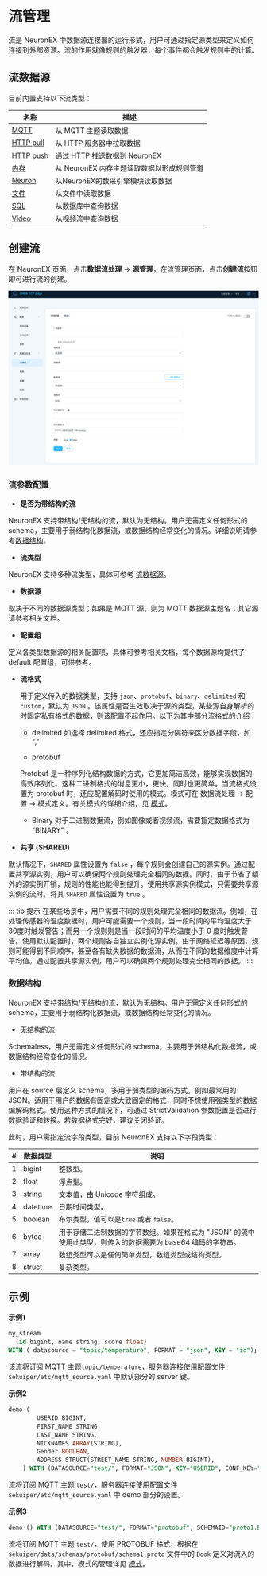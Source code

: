 # 流管理

流是 NeuronEX 中数据源连接器的运行形式，用户可通过指定源类型来定义如何连接到外部资源。流的作用就像规则的触发器，每个事件都会触发规则中的计算。

## 流数据源

目前内置支持以下流类型： 

| 名称                        | 描述                                       |
| --------------------------- | ------------------------------------------ |
| [MQTT](./mqtt.md)           | 从 MQTT 主题读取数据                       |
| [HTTP pull](./http_pull.md) | 从 HTTP 服务器中拉取数据                   |
| [HTTP push](./http_push.md) | 通过 HTTP 推送数据到 NeuronEX              |
| [内存](./memory.md)         | 从 NeuronEX 内存主题读取数据以形成规则管道 |
| [Neuron](./neuron.md)       | 从NeuronEX的数采引擎模块读取数据                 |
| [文件](./file.md)           | 从文件中读取数据                           |
| [SQL](./redis.md)         | 从数据库中查询数据                        |
| [Video](./video.md)         | 从视频流中查询数据                        |

## 创建流

在 NeuronEX 页面，点击**数据流处理** -> **源管理**，在流管理页面，点击**创建流**按钮即可进行流的创建。

![stream](./_assets/stream.png)

### 流参数配置


- **是否为带结构的流**

NeuronEX 支持带结构/无结构的流，默认为无结构。用户无需定义任何形式的 schema，主要用于弱结构化数据流，或数据结构经常变化的情况。详细说明请参考[数据结构](#数据结构)。

- **流类型**

NeuronEX 支持多种流类型，具体可参考 [流数据源](#流数据源)。

- **数据源**

取决于不同的数据源类型；如果是 MQTT 源，则为 MQTT 数据源主题名；其它源请参考相关文档。

- **配置组**

定义各类型数据源的相关配置项，具体可参考相关文档，每个数据源均提供了 default 配置组，可供参考。

- **流格式**

  用于定义传入的数据类型，支持 `json`、`protobuf`、`binary`、`delimited` 和 `custom`，默认为 `JSON` 。该属性是否生效取决于源的类型，某些源自身解析的时固定私有格式的数据，则该配置不起作用。以下为其中部分流格式的介绍：

  - delimited
  如选择 delimited 格式，还应指定分隔符来区分数据字段，如 ","

  - protobuf
  
  Protobuf 是一种序列化结构数据的方式，它更加简洁高效，能够实现数据的高效序列化。这种二进制格式的消息更小，更快，同时也更简单。当流格式设置为 protobuf 时，还应配置解码时使用的模式。模式可在 数据流处理 -> 配置 -> 模式定义。有关模式的详细介绍，见 [模式](./config.md#模式)。

  - Binary
  对于二进制数据流，例如图像或者视频流，需要指定数据格式为 "BINARY" 。

<!-- ### 时间戳与时间戳格式

时间戳代表该事件的时间戳。如设置，则使用此流的规则将采用事件时间；否则将采用处理时间。

时间戳格式为字符串和时间格式转换时使用的默认格式。 -->

- **共享 (SHARED)**

默认情况下，`SHARED` 属性设置为 `false` ，每个规则会创建自己的源实例。通过配置共享源实例，用户可以确保两个规则处理完全相同的数据。同时，由于节省了额外的源实例开销，规则的性能也能得到提升。使用共享源实例模式，只需要共享源实例的流时，将其 `SHARED` 属性设置为 `true` 。

::: tip 提示
在某些场景中，用户需要不同的规则处理完全相同的数据流。例如，在处理传感器的温度数据时，用户可能需要一个规则，当一段时间的平均温度大于30度时触发警告；而另一个规则则是当一段时间的平均温度小于 0 度时触发警告。使用默认配置时，两个规则各自独立实例化源实例。由于网络延迟等原因，规则可能得到不同顺序，甚至各有缺失数据的数据流，从而在不同的数据维度中计算平均值。通过配置共享源实例，用户可以确保两个规则处理完全相同的数据。
:::

### 数据结构

NeuronEX 支持带结构/无结构的流，默认为无结构。用户无需定义任何形式的 schema，主要用于弱结构化数据流，或数据结构经常变化的情况。

- 无结构的流 

Schemaless，用户无需定义任何形式的 schema，主要用于弱结构化数据流，或数据结构经常变化的情况。

- 带结构的流

用户在 source 层定义 schema，多用于弱类型的编码方式，例如最常用的 JSON。适用于用户的数据有固定或大致固定的格式，同时不想使用强类型的数据编解码格式。使用这种方式的情况下，可通过 StrictValidation 参数配置是否进行数据验证和转换。若数据格式完好，建议关闭验证。

   此时，用户需指定流字段类型，目前 NeuronEX 支持以下字段类型：

   | #    | 数据类型 | 说明                                                         |
   | ---- | -------- | ------------------------------------------------------------ |
   | 1    | bigint   | 整数型。                                                     |
   | 2    | float    | 浮点型。                                                     |
   | 3    | string   | 文本值，由 Unicode 字符组成。                                |
   | 4    | datetime | 日期时间类型。                                               |
   | 5    | boolean  | 布尔类型，值可以是`true` 或者 `false`。                      |
   | 6    | bytea    | 用于存储二进制数据的字节数组。如果在格式为 "JSON" 的流中使用此类型，则传入的数据需要为 base64 编码的字符串。 |
   | 7    | array    | 数组类型可以是任何简单类型，数组类型或结构类型。             |
   | 8    | struct   | 复杂类型。                                                   |



## 示例

**示例1**

```sql
my_stream 
  (id bigint, name string, score float)
WITH ( datasource = "topic/temperature", FORMAT = "json", KEY = "id");
```

该流将订阅 MQTT 主题`topic/temperature`，服务器连接使用配置文件`$ekuiper/etc/mqtt_source.yaml` 中默认部分的 server 键。

**示例2**

```sql
demo (
		USERID BIGINT,
		FIRST_NAME STRING,
		LAST_NAME STRING,
		NICKNAMES ARRAY(STRING),
		Gender BOOLEAN,
		ADDRESS STRUCT(STREET_NAME STRING, NUMBER BIGINT),
	) WITH (DATASOURCE="test/", FORMAT="JSON", KEY="USERID", CONF_KEY="demo");
```

流将订阅 MQTT 主题 `test/`，服务器连接使用配置文件`$ekuiper/etc/mqtt_source.yaml` 中 demo 部分的设置。

**示例3**

```sql
demo () WITH (DATASOURCE="test/", FORMAT="protobuf", SCHEMAID="proto1.Book");
```

流将订阅 MQTT 主题 `test/`，使用 PROTOBUF 格式，根据在 `$ekuiper/data/schemas/protobuf/schema1.proto` 文件中的 `Book` 定义对流入的数据进行解码。其中，模式的管理详见 [模式](./config.md#模式)。






